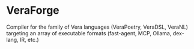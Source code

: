 # VeraForge
Compiler for the family of Vera languages (VeraPoetry, VeraDSL, VeraNL) targeting an array of executable formats (fast-agent, MCP, Ollama, dex-lang, IR, etc.)

